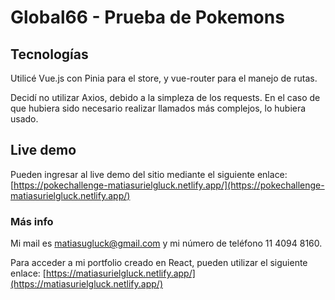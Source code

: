 # Global66 - Prueba de Pokemons

## Tecnologías

Utilicé Vue.js con Pinia para el store, y vue-router para el manejo de rutas.

Decidí no utilizar Axios, debido a la simpleza de los requests. En el caso de que hubiera sido necesario realizar llamados más complejos, lo hubiera usado.

## Live demo
Pueden ingresar al live demo del sitio mediante el siguiente enlace: [https://pokechallenge-matiasurielgluck.netlify.app/](https://pokechallenge-matiasurielgluck.netlify.app/)

### Más info
Mi mail es matiasugluck@gmail.com y mi número de teléfono 11 4094 8160.

Para acceder a mi portfolio creado en React, pueden utilizar el siguiente enlace: [https://matiasurielgluck.netlify.app/](https://matiasurielgluck.netlify.app/)